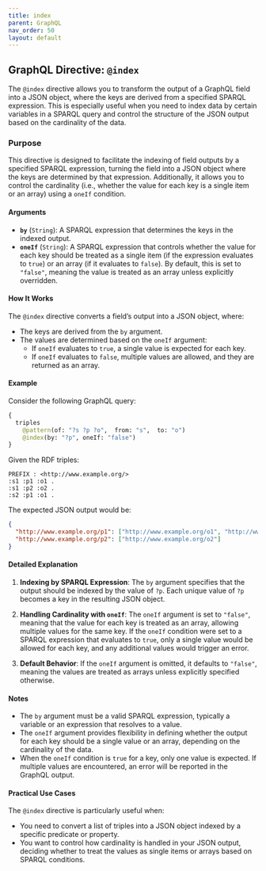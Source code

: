 ```yaml
---
title: index
parent: GraphQL
nav_order: 50
layout: default
---
```


## GraphQL Directive: `@index`

The `@index` directive allows you to transform the output of a GraphQL field into a JSON object, where the keys are derived from a specified SPARQL expression. This is especially useful when you need to index data by certain variables in a SPARQL query and control the structure of the JSON output based on the cardinality of the data.

### Purpose

This directive is designed to facilitate the indexing of field outputs by a specified SPARQL expression, turning the field into a JSON object where the keys are determined by that expression. Additionally, it allows you to control the cardinality (i.e., whether the value for each key is a single item or an array) using a `oneIf` condition.

#### Arguments

- **`by`** (`String`): A SPARQL expression that determines the keys in the indexed output.
- **`oneIf`** (`String`): A SPARQL expression that controls whether the value for each key should be treated as a single item (if the expression evaluates to `true`) or an array (if it evaluates to `false`). By default, this is set to `"false"`, meaning the value is treated as an array unless explicitly overridden.

#### How It Works

The `@index` directive converts a field’s output into a JSON object, where:
- The keys are derived from the `by` argument.
- The values are determined based on the `oneIf` argument:
  - If `oneIf` evaluates to `true`, a single value is expected for each key.
  - If `oneIf` evaluates to `false`, multiple values are allowed, and they are returned as an array.

#### Example

Consider the following GraphQL query:

```graphql
{
  triples
    @pattern(of: "?s ?p ?o",  from: "s",  to: "o")
    @index(by: "?p", oneIf: "false")
}
```

Given the RDF triples:

```sparql
PREFIX : <http://www.example.org/>
:s1 :p1 :o1 .
:s1 :p2 :o2 .
:s2 :p1 :o1 .
```

The expected JSON output would be:

```json
{
  "http://www.example.org/p1": ["http://www.example.org/o1", "http://www.example.org/o1"],
  "http://www.example.org/p2": ["http://www.example.org/o2"]
}
```

#### Detailed Explanation

1. **Indexing by SPARQL Expression**: The `by` argument specifies that the output should be indexed by the value of `?p`. Each unique value of `?p` becomes a key in the resulting JSON object.

2. **Handling Cardinality with `oneIf`**: The `oneIf` argument is set to `"false"`, meaning that the value for each key is treated as an array, allowing multiple values for the same key. If the `oneIf` condition were set to a SPARQL expression that evaluates to `true`, only a single value would be allowed for each key, and any additional values would trigger an error.

3. **Default Behavior**: If the `oneIf` argument is omitted, it defaults to `"false"`, meaning the values are treated as arrays unless explicitly specified otherwise.

#### Notes

- The `by` argument must be a valid SPARQL expression, typically a variable or an expression that resolves to a value.
- The `oneIf` argument provides flexibility in defining whether the output for each key should be a single value or an array, depending on the cardinality of the data.
- When the `oneIf` condition is `true` for a key, only one value is expected. If multiple values are encountered, an error will be reported in the GraphQL output.

#### Practical Use Cases

The `@index` directive is particularly useful when:
- You need to convert a list of triples into a JSON object indexed by a specific predicate or property.
- You want to control how cardinality is handled in your JSON output, deciding whether to treat the values as single items or arrays based on SPARQL conditions.


